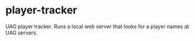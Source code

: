 player-tracker
==============

UAG player tracker. Runs a local web server that looks for a player names at UAG servers. 
